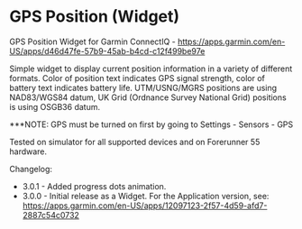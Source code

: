 # GPS Position (Widget)
GPS Position Widget for Garmin ConnectIQ - https://apps.garmin.com/en-US/apps/d46d47fe-57b9-45ab-b4cd-c12f499be97e

Simple widget to display current position information in a variety of different formats. Color of position text indicates GPS signal strength, color of battery text indicates battery life. UTM/USNG/MGRS positions are using NAD83/WGS84 datum, UK Grid (Ordnance Survey National Grid) positions is using OSGB36 datum.

***NOTE: GPS must be turned on first by going to Settings - Sensors - GPS

Tested on simulator for all supported devices and on Forerunner 55 hardware.

Changelog:
* 3.0.1 - Added progress dots animation.
* 3.0.0 - Initial release as a Widget. For the Application version, see: https://apps.garmin.com/en-US/apps/12097123-2f57-4d59-afd7-2887c54c0732